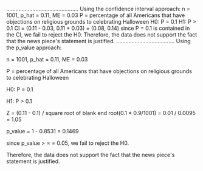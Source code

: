 
...............................................
Using the confidence interval approach:
n = 1001, p_hat = 0.11, ME = 0.03
P = percentage of all Americans that have objections on religious grounds to celebrating Halloween
H0: P = 0.1
H1: P > 0.1 
CI = (0.11 - 0.03, 0.11 + 0.03) = (0.08, 0.14)
since P = 0.1 is contained in the CI, we fail to reject the H0.
Therefore, the data does not support the fact that the news piece's statement is justified.
......................................
Using the p_value approach:

n = 1001, p_hat = 0.11, ME = 0.03

P = percentage of all Americans that have objections on religious grounds to celebrating Halloween

H0: P = 0.1

H1: P > 0.1 

Z = (0.11 - 0.1) / square root of blank end root(0.1 * 0.9/1001) = 0.01 / 0.0095 = 1.05

p_value = 1 - 0.8531 = 0.1469

since p_value > ∝ = 0.05, we fail to reject the H0.

Therefore, the data does not support the fact that the news piece's statement is justified.
